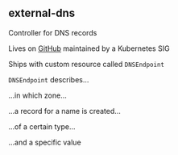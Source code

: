 ## external-dns

Controller for DNS records

Lives on [GitHub](https://github.com/kubernetes-sigs/external-dns) maintained by a Kubernetes SIG

Ships with custom resource called `DNSEndpoint`

`DNSEndpoint` describes...

...in which zone...

...a record for a name is created...

...of a certain type...

...and a specific value
